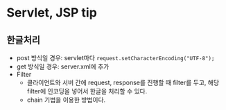 # Servlet, JSP tip

## 한글처리

* post 방식일 경우: servlet마다 `request.setCharacterEncoding("UTF-8");`
* get 방식일 경우: server.xml에  추가
* Filter
  * 클라이언트와 서버 간에 request, response를 진행할 때 filter를 두고, 해당 filter에 인코딩을 넣어서 한글을 처리할 수 있다.
  * chain 기법을 이용한 방법이다.

